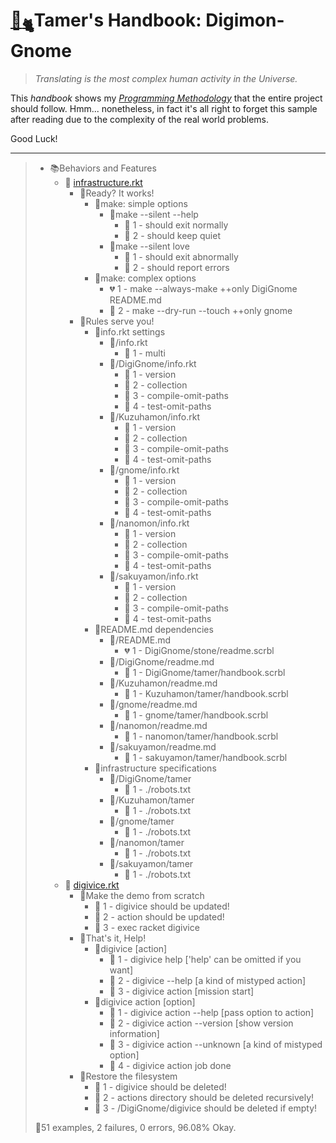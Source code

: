 # [🏡](http://gyoudmon.org/~wargrey:DigiGnome)[<sub>🐈</sub>](http://gyoudmon.org/~wargrey:DigiGnome)Tamer's Handbook: Digimon-Gnome

> _Translating is the most complex human activity in the Universe._

This _handbook_ shows my _[Programming
Methodology](https://github.com/digital-world/DigiGnome)_ that the
entire project should follow. Hmm... nonetheless, in fact it's all right
to forget this sample after reading due to the complexity of the real
world problems.

Good Luck!

---

> + 📚Behaviors and Features
>     + 📖
[infrastructure.rkt](http://gyoudmon.org/~wargrey:DigiGnome/infrastructure.rkt)
>       + 📑Ready? It works!
>         + 📑make: simple options
>           + 📑make --silent --help
>             - 💚 1 - should exit normally
>             - 💚 2 - should keep quiet
>           + 📑make --silent love
>             - 💚 1 - should exit abnormally
>             - 💚 2 - should report errors
>         + 📑make: complex options
>           - 💔 1 - make --always-make ++only DigiGnome README.md
>           - 💚 2 - make --dry-run --touch ++only gnome
>       + 📑Rules serve you!
>         + 📑info.rkt settings
>           + 📑/info.rkt
>             - 💚 1 - multi
>           + 📑/DigiGnome/info.rkt
>             - 💚 1 - version
>             - 💚 2 - collection
>             - 💚 3 - compile-omit-paths
>             - 💚 4 - test-omit-paths
>           + 📑/Kuzuhamon/info.rkt
>             - 💚 1 - version
>             - 💚 2 - collection
>             - 💚 3 - compile-omit-paths
>             - 💚 4 - test-omit-paths
>           + 📑/gnome/info.rkt
>             - 💚 1 - version
>             - 💚 2 - collection
>             - 💚 3 - compile-omit-paths
>             - 💚 4 - test-omit-paths
>           + 📑/nanomon/info.rkt
>             - 💚 1 - version
>             - 💚 2 - collection
>             - 💚 3 - compile-omit-paths
>             - 💚 4 - test-omit-paths
>           + 📑/sakuyamon/info.rkt
>             - 💚 1 - version
>             - 💚 2 - collection
>             - 💚 3 - compile-omit-paths
>             - 💚 4 - test-omit-paths
>         + 📑README.md dependencies
>           + 📑/README.md
>             - 💔 1 - DigiGnome/stone/readme.scrbl
>           + 📑/DigiGnome/readme.md
>             - 💚 1 - DigiGnome/tamer/handbook.scrbl
>           + 📑/Kuzuhamon/readme.md
>             - 💚 1 - Kuzuhamon/tamer/handbook.scrbl
>           + 📑/gnome/readme.md
>             - 💚 1 - gnome/tamer/handbook.scrbl
>           + 📑/nanomon/readme.md
>             - 💚 1 - nanomon/tamer/handbook.scrbl
>           + 📑/sakuyamon/readme.md
>             - 💚 1 - sakuyamon/tamer/handbook.scrbl
>         + 📑infrastructure specifications
>           + 📑/DigiGnome/tamer
>             - 💚 1 - ./robots.txt
>           + 📑/Kuzuhamon/tamer
>             - 💚 1 - ./robots.txt
>           + 📑/gnome/tamer
>             - 💚 1 - ./robots.txt
>           + 📑/nanomon/tamer
>             - 💚 1 - ./robots.txt
>           + 📑/sakuyamon/tamer
>             - 💚 1 - ./robots.txt
>     + 📖
[digivice.rkt](http://gyoudmon.org/~wargrey:DigiGnome/digivice.rkt)
>       + 📑Make the demo from scratch
>         - 💚 1 - digivice should be updated!
>         - 💚 2 - action should be updated!
>         - 💚 3 - exec racket digivice
>       + 📑That's it, Help!
>         + 📑digivice \[action\]
>           - 💚 1 - digivice help \['help' can be omitted if you want\]
>           - 💚 2 - digivice --help \[a kind of mistyped action\]
>           - 💚 3 - digivice action \[mission start\]
>         + 📑digivice action \[option\]
>           - 💚 1 - digivice action --help \[pass option to action\]
>           - 💚 2 - digivice action --version \[show version
information\]
>           - 💚 3 - digivice action --unknown \[a kind of mistyped
option\]
>           - 💚 4 - digivice action job done
>       + 📑Restore the filesystem
>         - 💚 1 - digivice should be deleted!
>         - 💚 2 - actions directory should be deleted recursively!
>         - 💚 3 - /DigiGnome/digivice should be deleted if empty!
>
> 📌51 examples, 2 failures, 0 errors, 96.08% Okay.
